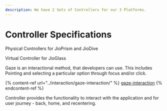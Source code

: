 ```yaml
---
description: We have 2 Sets of Controllers for our 3 Platforms.
---
```


# Controller Specifications

Physical Controllers for JioPrism and JioDive

Virtual Controller for JioGlass

Gaze is an interactional method, that developers can use. This includes Pointing and selecting a particular option through focus and/or click.&#x20;

{% content-ref url="../interaction/gaze-interaction/" %}
[gaze-interaction](../interaction/gaze-interaction/)
{% endcontent-ref %}

Controller provides the functionality to interact with the application and for user journey - back, home, and recentering.
